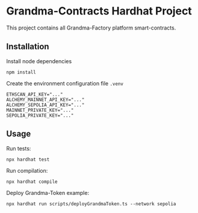 # Grandma-Contracts Hardhat Project

This project contains all Grandma-Factory platform smart-contracts.



## Installation 

Install node dependencies

```
npm install
```

Create the environment configuration file ```.venv```

```
ETHSCAN_API_KEY="..."
ALCHEMY_MAINNET_API_KEY="..."
ALCHEMY_SEPOLIA_API_KEY="..."
MAINNET_PRIVATE_KEY="..."
SEPOLIA_PRIVATE_KEY="..."
```


## Usage


Run tests:

```
npx hardhat test
```

Run compilation:


```
npx hardhat compile
```

Deploy Grandma-Token example:


```
npx hardhat run scripts/deployGrandmaToken.ts --network sepolia
```